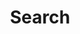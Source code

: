 ---
title: "Search" # in any language you want
layout: "search" # necessary for search
summary: "search"
placeholder: "Input the keywords"
---
